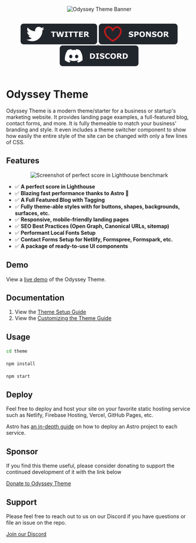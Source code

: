 <p align="center">
  <img src="assets/gh-banner.png" alt="Odyssey Theme Banner">
</p>

<br/>
<div align="center">
  <a href="https://twitter.com/littlesticksdev">
  <img src="assets/twitter-badge.svg" alt="Follow Little Sticks on Twitter"/>
</a>
  <a href="https://littlesticks.lemonsqueezy.com/checkout?cart=1b9b09ef-0511-41ca-b94e-d6c6c4fde36e">
    <img src="assets/sponsor-badge.svg" alt="Sponsor This Repo" />
  </a>
  <a href="https://littlesticks.dev/discord">
    <img src="assets/discord-badge.svg" alt="Join our Discord" />
  </a>
  
</div>
<br/>

# Odyssey Theme

Odyssey Theme is a modern theme/starter for a business or startup's marketing website. It provides landing page examples, a full-featured blog, contact forms, and more. It is fully themeable to match your business' branding and style. It even includes a theme switcher component to show how easily the entire style of the site can be changed with only a few lines of CSS.

## Features

<p align="center">
  <img src="assets/lh-screenshot.png" alt="Screenshot of perfect score in Lighthouse benchmark">
</p>


- ✅ **A perfect score in Lighthouse**
- ✅ **Blazing fast performance thanks to Astro 🚀**
- ✅ **A Full Featured Blog with Tagging**
- ✅ **Fully theme-able styles with for buttons, shapes, backgrounds, surfaces, etc.**
- ✅ **Responsive, mobile-friendly landing pages**
- ✅ **SEO Best Practices (Open Graph, Canonical URLs, sitemap)**
- ✅ **Performant Local Fonts Setup**
- ✅ **Contact Forms Setup for Netlify, Formspree, Formspark, etc.**
- ✅ **A package of ready-to-use UI components**


## Demo

View a [live demo](https://odyssey-theme.sapling.supply/) of the Odyssey Theme.

## Documentation

1. View the [Theme Setup Guide](https://odyssey-theme.sapling.supply/theme/theme-setup)
2. View the [Customizing the Theme Guide](https://odyssey-theme.sapling.supply/theme/customizing-odyssey)

## Usage

```bash
cd theme

npm install

npm start
```

## Deploy

Feel free to deploy and host your site on your favorite static hosting service such as Netlify, Firebase Hosting, Vercel, GitHub Pages, etc.

Astro has [an in-depth guide](https://docs.astro.build/en/guides/deploy/) on how to deploy an Astro project to each service.

## Sponsor

If you find this theme useful, please consider donating to support the continued development of it with the link below

[Donate to Odyssey Theme](https://littlesticks.lemonsqueezy.com/checkout?cart=1b9b09ef-0511-41ca-b94e-d6c6c4fde36e)

## Support

Please feel free to reach out to us on our Discord if you have questions or file an issue on the repo.

[Join our Discord](https://littlesticks.dev/discord)
